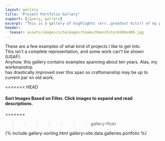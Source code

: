 ```yaml
---
layout: gallery
title: "Project Portfolio Gallery"
support: [jquery, gallery]
excerpt: "This is a gallery of highlights (err..greatest hits?) of my past work."
header:
  teaser: assets/images/siteimages/toomuchbenchstock600x400.jpg
---
```


<!-- ### "Under Construction" 9/25/17: Metadata to be added to fix sorting functionality. -->

<p>These are a few examples of what kind of projects I like to get into.<br />
This isn't a complete representation, and some work can't be shown (USAF).<br />
Anyhow, this gallery contains examples spanning about ten years. Alas, my workmanship<br />
has drastically improved over this span so craftsmanship may be up to current par on old work.<br />

<<<<<<< HEAD
#### Sort Images Based on Filter. Click images to expand and read descriptions.
=======
<!-- ### Sort Images Based on Filter. Click images to expand and read descriptions. -->
>>>>>>> gallery-flickr

<div class="isotope-lightgallery">
<div class="gallery-margins-override">
{% include gallery-sorting.html gallery=site.data.galleries.portfolio %}
</div>
</div>

